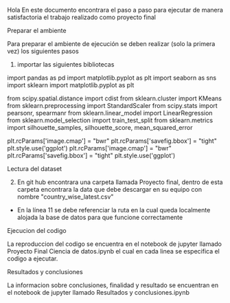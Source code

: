 Hola 
En este documento encontrara el paso a paso para ejecutar de manera satisfactoria el trabajo realizado como proyecto final

Preparar el ambiente

Para preparar el ambiente de ejecución se deben realizar (solo la primera vez) los siguientes pasos

1. importar las siguientes bibliotecas

import pandas as pd
import matplotlib.pyplot as plt
import seaborn as sns
import sklearn
import matplotlib.pyplot as plt

from scipy.spatial.distance import cdist
from sklearn.cluster import KMeans
from sklearn.preprocessing import StandardScaler
from scipy.stats import pearsonr, spearmanr
from sklearn.linear_model import LinearRegression
from sklearn.model_selection import train_test_split
from sklearn.metrics import silhouette_samples, silhouette_score, mean_squared_error


plt.rcParams['image.cmap'] = "bwr"
plt.rcParams['savefig.bbox'] = "tight"
plt.style.use('ggplot')
plt.rcParams['image.cmap'] = "bwr"
plt.rcParams['savefig.bbox'] = "tight"
plt.style.use('ggplot')


Lectura del dataset 

2. En git hub encontrara una carpeta llamada Proyecto final, dentro de esta carpeta encontrara la data que debe descargar en su equipo con nombre "country_wise_latest.csv"

  - En la línea 11 se debe referenciar la ruta en la cual queda localmente alojada la base de datos para que funcione      correctamente
  
Ejecucion del codigo

La reproduccion del codigo se encuentra en el notebook de jupyter llamado Proyecto Final Ciencia de datos.ipynb el cual en cada linea se especifica el codigo a ejecutar.



Resultados y conclusiones 

La informacion sobre conclusiones, finalidad y resultado se encuentran en el notebook de jupyter llamado Resultados y conclusiones.ipynb